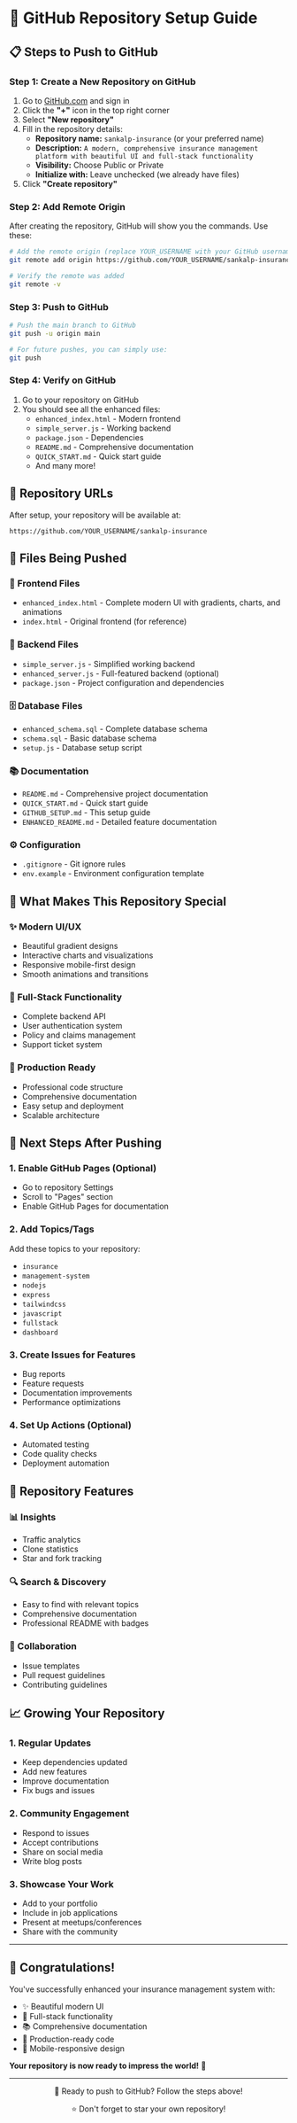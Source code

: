 # 🚀 GitHub Repository Setup Guide

## 📋 **Steps to Push to GitHub**

### **Step 1: Create a New Repository on GitHub**

1. Go to [GitHub.com](https://github.com) and sign in
2. Click the **"+"** icon in the top right corner
3. Select **"New repository"**
4. Fill in the repository details:
   - **Repository name:** `sankalp-insurance` (or your preferred name)
   - **Description:** `A modern, comprehensive insurance management platform with beautiful UI and full-stack functionality`
   - **Visibility:** Choose Public or Private
   - **Initialize with:** Leave unchecked (we already have files)
5. Click **"Create repository"**

### **Step 2: Add Remote Origin**

After creating the repository, GitHub will show you the commands. Use these:

```bash
# Add the remote origin (replace YOUR_USERNAME with your GitHub username)
git remote add origin https://github.com/YOUR_USERNAME/sankalp-insurance.git

# Verify the remote was added
git remote -v
```

### **Step 3: Push to GitHub**

```bash
# Push the main branch to GitHub
git push -u origin main

# For future pushes, you can simply use:
git push
```

### **Step 4: Verify on GitHub**

1. Go to your repository on GitHub
2. You should see all the enhanced files:
   - `enhanced_index.html` - Modern frontend
   - `simple_server.js` - Working backend
   - `package.json` - Dependencies
   - `README.md` - Comprehensive documentation
   - `QUICK_START.md` - Quick start guide
   - And many more!

## 🔗 **Repository URLs**

After setup, your repository will be available at:
```
https://github.com/YOUR_USERNAME/sankalp-insurance
```

## 📁 **Files Being Pushed**

### **🎨 Frontend Files**
- `enhanced_index.html` - Complete modern UI with gradients, charts, and animations
- `index.html` - Original frontend (for reference)

### **🚀 Backend Files**
- `simple_server.js` - Simplified working backend
- `enhanced_server.js` - Full-featured backend (optional)
- `package.json` - Project configuration and dependencies

### **🗄️ Database Files**
- `enhanced_schema.sql` - Complete database schema
- `schema.sql` - Basic database schema
- `setup.js` - Database setup script

### **📚 Documentation**
- `README.md` - Comprehensive project documentation
- `QUICK_START.md` - Quick start guide
- `GITHUB_SETUP.md` - This setup guide
- `ENHANCED_README.md` - Detailed feature documentation

### **⚙️ Configuration**
- `.gitignore` - Git ignore rules
- `env.example` - Environment configuration template

## 🌟 **What Makes This Repository Special**

### **✨ Modern UI/UX**
- Beautiful gradient designs
- Interactive charts and visualizations
- Responsive mobile-first design
- Smooth animations and transitions

### **🔧 Full-Stack Functionality**
- Complete backend API
- User authentication system
- Policy and claims management
- Support ticket system

### **📱 Production Ready**
- Professional code structure
- Comprehensive documentation
- Easy setup and deployment
- Scalable architecture

## 🚀 **Next Steps After Pushing**

### **1. Enable GitHub Pages (Optional)**
- Go to repository Settings
- Scroll to "Pages" section
- Enable GitHub Pages for documentation

### **2. Add Topics/Tags**
Add these topics to your repository:
- `insurance`
- `management-system`
- `nodejs`
- `express`
- `tailwindcss`
- `javascript`
- `fullstack`
- `dashboard`

### **3. Create Issues for Features**
- Bug reports
- Feature requests
- Documentation improvements
- Performance optimizations

### **4. Set Up Actions (Optional)**
- Automated testing
- Code quality checks
- Deployment automation

## 🎯 **Repository Features**

### **📊 Insights**
- Traffic analytics
- Clone statistics
- Star and fork tracking

### **🔍 Search & Discovery**
- Easy to find with relevant topics
- Comprehensive documentation
- Professional README with badges

### **🤝 Collaboration**
- Issue templates
- Pull request guidelines
- Contributing guidelines

## 📈 **Growing Your Repository**

### **1. Regular Updates**
- Keep dependencies updated
- Add new features
- Improve documentation
- Fix bugs and issues

### **2. Community Engagement**
- Respond to issues
- Accept contributions
- Share on social media
- Write blog posts

### **3. Showcase Your Work**
- Add to your portfolio
- Include in job applications
- Present at meetups/conferences
- Share with the community

---

## 🎉 **Congratulations!**

You've successfully enhanced your insurance management system with:
- ✨ Beautiful modern UI
- 🚀 Full-stack functionality
- 📚 Comprehensive documentation
- 🔧 Production-ready code
- 📱 Mobile-responsive design

**Your repository is now ready to impress the world!** 🌟

---

<div align="center">
  <p>🚀 Ready to push to GitHub? Follow the steps above!</p>
  <p>⭐ Don't forget to star your own repository!</p>
</div>

